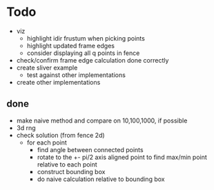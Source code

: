 Todo
===

* viz
  - highlight idir frustum when picking points
  - highlight updated frame edges
  - consider displaying all q points in fence
* check/confirm frame edge calculation done correctly
* create sliver example
  - test against other implementations
* create other implementations

done
---

* make naive method and compare on 10,100,1000, if possible
* 3d rng
* check solution (from fence 2d)
  - for each point
    + find angle between connected points
    + rotate to the +- pi/2 axis aligned point to find
      max/min point relative to each point
    + construct bounding box
    + do naive calculation relative to bounding box


